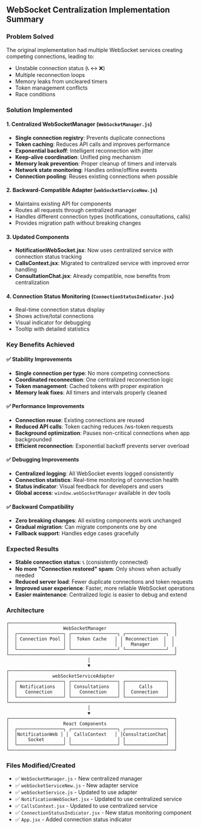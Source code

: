 ## WebSocket Centralization Implementation Summary

### Problem Solved
The original implementation had multiple WebSocket services creating competing connections, leading to:
- Unstable connection status (📞 ↔️ ❌)
- Multiple reconnection loops
- Memory leaks from uncleared timers
- Token management conflicts
- Race conditions

### Solution Implemented

#### 1. Centralized WebSocketManager (`WebSocketManager.js`)
- **Single connection registry**: Prevents duplicate connections
- **Token caching**: Reduces API calls and improves performance  
- **Exponential backoff**: Intelligent reconnection with jitter
- **Keep-alive coordination**: Unified ping mechanism
- **Memory leak prevention**: Proper cleanup of timers and intervals
- **Network state monitoring**: Handles online/offline events
- **Connection pooling**: Reuses existing connections when possible

#### 2. Backward-Compatible Adapter (`webSocketServiceNew.js`)
- Maintains existing API for components
- Routes all requests through centralized manager
- Handles different connection types (notifications, consultations, calls)
- Provides migration path without breaking changes

#### 3. Updated Components
- **NotificationWebSocket.jsx**: Now uses centralized service with connection status tracking
- **CallsContext.jsx**: Migrated to centralized service with improved error handling
- **ConsultationChat.jsx**: Already compatible, now benefits from centralization

#### 4. Connection Status Monitoring (`ConnectionStatusIndicator.jsx`)
- Real-time connection status display
- Shows active/total connections
- Visual indicator for debugging
- Tooltip with detailed statistics

### Key Benefits Achieved

#### ✅ Stability Improvements
- **Single connection per type**: No more competing connections
- **Coordinated reconnection**: One centralized reconnection logic
- **Token management**: Cached tokens with proper expiration
- **Memory leak fixes**: All timers and intervals properly cleaned

#### ✅ Performance Improvements  
- **Connection reuse**: Existing connections are reused
- **Reduced API calls**: Token caching reduces /ws-token requests
- **Background optimization**: Pauses non-critical connections when app backgrounded
- **Efficient reconnection**: Exponential backoff prevents server overload

#### ✅ Debugging Improvements
- **Centralized logging**: All WebSocket events logged consistently
- **Connection statistics**: Real-time monitoring of connection health
- **Status indicator**: Visual feedback for developers and users
- **Global access**: `window.webSocketManager` available in dev tools

#### ✅ Backward Compatibility
- **Zero breaking changes**: All existing components work unchanged
- **Gradual migration**: Can migrate components one by one
- **Fallback support**: Handles edge cases gracefully

### Expected Results
- **Stable connection status**: 📞 (consistently connected)
- **No more "Connection restored" spam**: Only shows when actually needed
- **Reduced server load**: Fewer duplicate connections and token requests
- **Improved user experience**: Faster, more reliable WebSocket operations
- **Easier maintenance**: Centralized logic is easier to debug and extend

### Architecture
```
┌─────────────────────────────────────────────────────────────┐
│                    WebSocketManager                         │
│  ┌─────────────────┐ ┌─────────────────┐ ┌───────────────┐  │
│  │ Connection Pool │ │  Token Cache   │ │ Reconnection  │  │
│  │                 │ │                │ │   Manager     │  │
│  └─────────────────┘ └─────────────────┘ └───────────────┘  │
└─────────────────────────────────────────────────────────────┘
                              │
                              ▼
┌─────────────────────────────────────────────────────────────┐
│                webSocketServiceAdapter                      │
│  ┌─────────────────┐ ┌─────────────────┐ ┌───────────────┐  │
│  │ Notifications   │ │ Consultations   │ │     Calls     │  │
│  │   Connection    │ │   Connection    │ │  Connection   │  │
│  └─────────────────┘ └─────────────────┘ └───────────────┘  │
└─────────────────────────────────────────────────────────────┘
                              │
                              ▼
┌─────────────────────────────────────────────────────────────┐
│                    React Components                         │
│  ┌─────────────────┐ ┌─────────────────┐ ┌───────────────┐  │
│  │NotificationWeb │ │  CallsContext   │ │ConsultationChat│  │
│  │    Socket       │ │                 │ │               │  │
│  └─────────────────┘ └─────────────────┘ └───────────────┘  │
└─────────────────────────────────────────────────────────────┘
```

### Files Modified/Created
- ✅ `WebSocketManager.js` - New centralized manager
- ✅ `webSocketServiceNew.js` - New adapter service  
- ✅ `webSocketService.js` - Updated to use adapter
- ✅ `NotificationWebSocket.jsx` - Updated to use centralized service
- ✅ `CallsContext.jsx` - Updated to use centralized service
- ✅ `ConnectionStatusIndicator.jsx` - New status monitoring component
- ✅ `App.jsx` - Added connection status indicator